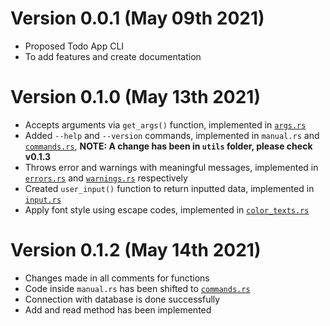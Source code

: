 # Version 0.0.1 (May 09th 2021)

- Proposed Todo App CLI
- To add features and create documentation

# Version 0.1.0 (May 13th 2021)

- Accepts arguments via `get_args()` function, implemented in [`args.rs`](./src/utils/io/args.rs)
- Added `--help` and `--version` commands, implemented in `manual.rs` and [`commands.rs`](./src/utils/commands/commands.rs), **NOTE: A change has been in `utils` folder, please check v0.1.3**
- Throws error and warnings with meaningful messages, implemented in [`errors.rs`](./src/utils/error/errors.rs) and [`warnings.rs`](./src/utils/warnings/warnings.rs) respectively
- Created `user_input()` function to return inputted data, implemented in [`input.rs`](./src/utils/io/input.rs)
- Apply font style using escape codes, implemented in [`color_texts.rs`](./src/utils/ui/color_texts.rs)

# Version 0.1.2 (May 14th 2021)
- Changes made in all comments for functions
- Code inside `manual.rs` has been shifted to [`commands.rs`](./src/utils/commands/commands.rs)
- Connection with database is done successfully
- Add and read method has been implemented